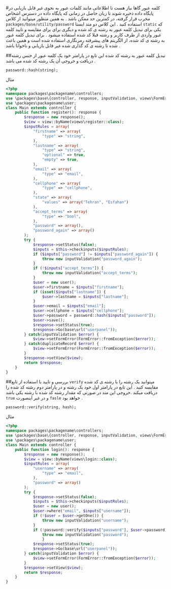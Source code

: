 
#کلمه عبور
گاها نیاز هست تا اطلاعاتی مانند کلمات عبور  به نحوی غیر قابل بازیابی در پایگاه داده ذخیره شوند تا زیان حاصل در زمانی که پایگاه داده در دسترس اشخاص مخرب قرار گرفته، در کمترین حد ممکن باشد . به همین منظور میتوانید از کلاس `packages/base/utility/password`  استفاده کنید . این کلاس دو متد ایستا `static` که یکی برای تبدیل کلمه عبور به رشته ی کد شده  و دیگری برای برای مقایسه و تایید کلمه عبور واردی از طرف کاربر و رشته قبلا کد شده استفاده میشود . برای تبدیل کلمه عبور به رشته ی کد شده، از الگریتم های  پیشرفته رمزنگاری استفاده شده است و همین باعث شده تا رشته ی کد گذاری شده غیر قابل بازیابی و ناخوانا باشد .

##تبدیل کلمه عبور به رشته کد شده
این تابع در پارامتر خود یک کلمه عبور از جنس رشته دریافت  و خروجی آن یک رشته کد شده می باشد .

	password::hash(string);

مثال
```php
<?php
namespace packages\packagename\controllers;
use \packages\base\{controller, response, inputValidation, views\FormError, utility\password, db\duplicateRecord};
use \packages\packagename\user;
class Main extends controller {
    public function register(): response {
        $response = new response();
        $view = view::byName(views\register::class);
        $inputRules = array(
            "firstname" => array(
                "type" => "string",
            ),
            "lastname" => array(
                "type" => "string",
                "optional" => true,
                "empty" => true,
            ),
            "email" => array(
                "type" => "email",
            ),
            "cellphone" => array(
                "type" => "cellphone",
            ),
            "state" => array(
                "values" => array("Tehran", "Esfahan")
            ),
            "accept_terms" => array(
                "type" => "bool",
            ),
            "password" => array(),
            "password_again" => array()
        );
        try {
            $response->setStatus(false);
            $inputs = $this->checkinputs($inputRules);
            if ($inputs["password"] != $inputs["password_again"]) {
                throw new inputValidation("password_again");
            }
            if (!$inputs["accept_terms"]) {
	            throw new inputValidation("accept_terms");
            }
            $user = new user();
            $user->firstname = $inputs["firstname"];
            if (isset($inputs["lastname"]) {
                $user->lastname = $inputs["lastname"];
            }
            $user->email = $inputs["email"];
            $user->cellphone = $inputs["cellphone"];
            $user->password = password::hash($inputs["password"]);
            $user->save();
            $response->setStatus(true);
            $response->Go(base\url("userpanel"));
        } catch(inputValidation $error) {
            $view->setFormError(FormError::fromException($error));
        } catch(duplicateRecord $error) {
            $view->setFormError(FormError::fromException($error));
        }
        $response->setView($view);
        return $response;
    }
}
```
##بررسی و تایید
با استفاده از تابع `verify` میتوانید یک رشته را با رشته ی کد شده مقایسه کنید . این تابع در پارامتر اول خود یک رشته و در پارامتر دوم رشته کد شده را دریافت میکند .خروجی این متد در صورتی که مقدار رشته کد شده با رشته یکی باشد `true` و در غیر اینصورت `fasle` خواهد بود .

	password::verify(string, hash);

مثال
```php
<?php
namespace packages\packagename\controllers;
use \packages\base\{controller, response, inputValidation, views\FormError, utility\password};
use \packages\packagename\user;
class Main extends controller {
    public function login(): response {
        $response = new response();
        $view = view::byName(views\login::class);
        $inputRules = array(
            "username" => array(
                "type" => "email",
            ),
            "password" => array()
        );
        try {
            $response->setStatus(false);
            $inputs = $this->checkinputs($inputRules);
            $user = new user();
            $user->where("email", $inputs["username"]);
            if (!$user = $user->getOne()) {
                throw new inputValidation("username");
            }
            if (!password::verify($inputs["password"], $user->password)) {
	            throw new inputValidation("password");
				}
            $response->setStatus(true);
            $response->Go(base\url("userpanel"));
        } catch(inputValidation $error) {
            $view->setFormError(FormError::fromException($error));
        }
        $response->setView($view);
        return $response;
    }
}
```
 

